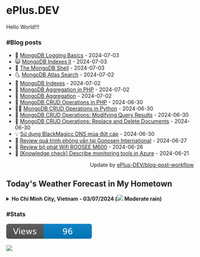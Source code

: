 # ePlus.DEV

Hello World!!!

### #Blog posts

- 🧰 [MongoDB Logging Basics](https://eplus.dev/mongodb-logging-basics) - 2024-07-03 
- 😺 [MongoDB Indexes II](https://eplus.dev/mongodb-indexes-ii) - 2024-07-03 
- 🗽 [The MongoDB Shell](https://eplus.dev/the-mongodb-shell) - 2024-07-03 
- 🌜 [MongoDB Atlas Search](https://eplus.dev/mongodb-atlas-search) - 2024-07-02 
- 📝 [MongoDB Indexes](https://eplus.dev/mongodb-indexes) - 2024-07-02 
- 🚀 [MongoDB Aggregation in PHP](https://eplus.dev/mongodb-aggregation-in-php) - 2024-07-02 
- 💼 [MongoDB Aggregation](https://eplus.dev/mongodb-aggregation) - 2024-07-02 
- 🦣 [MongoDB CRUD Operations in PHP](https://eplus.dev/mongodb-crud-operations-in-php) - 2024-06-30 
- 👨‍🏫 [MongoDB CRUD Operations in Python](https://eplus.dev/mongodb-crud-operations-in-python) - 2024-06-30 
- 🔭 [MongoDB CRUD Operations: Modifying Query Results](https://eplus.dev/mongodb-crud-operations-modifying-query-results) - 2024-06-30 
- 🤡 [MongoDB CRUD Operations: Replace and Delete Documents](https://eplus.dev/mongodb-crud-operations-replace-and-delete-documents) - 2024-06-30 
- 💡 [Sử dụng BlackMagicc DNS mùa đứt cáp](https://eplus.dev/su-dung-blackmagicc-dns-mua-dut-cap) - 2024-06-30 
- 🦣 [Review quá trình phỏng vấn tại Gonosen International](https://eplus.dev/review-qua-trinh-phong-van-tai-gonosen-international) - 2024-06-27 
- 💪 [Review bộ phát Wifi ROOSEE M600](https://eplus.dev/review-bo-phat-wifi-roosee-m600) - 2024-06-26 
- 🤡 [[Knowledge check] Describe monitoring tools in Azure](https://eplus.dev/knowledge-check-describe-monitoring-tools-in-azure) - 2024-06-21 


<div align="right">
    Update by <a target="_blank" href="https://github.com/ePlus-DEV/blog-post-workflow">ePlus-DEV/blog-post-workflow</a>
</div>


## Today's Weather Forecast in My Hometown



<details>
    <summary><b>Ho Chi Minh City, Vietnam - 03/07/2024 (<img src="https://cdn.weatherapi.com/weather/64x64/day/302.png" width="25" /> Moderate rain)</b>
    </summary>

    
<table>
    <tr>
        <th>Hour</th>
        <td>00:00</td><td>01:00</td><td>02:00</td><td>03:00</td><td>04:00</td><td>05:00</td><td>06:00</td><td>07:00</td><td>08:00</td><td>09:00</td><td>10:00</td><td>11:00</td><td>12:00</td><td>13:00</td><td>14:00</td><td>15:00</td><td>16:00</td><td>17:00</td><td>18:00</td><td>19:00</td><td>20:00</td><td>21:00</td><td>22:00</td><td>23:00</td>
    </tr>
    <tr>
        <th>Weather</th>
        <td><img src="https://cdn.weatherapi.com/weather/64x64/night/353.png"></img></td><td><img src="https://cdn.weatherapi.com/weather/64x64/night/176.png"></img></td><td><img src="https://cdn.weatherapi.com/weather/64x64/night/176.png"></img></td><td><img src="https://cdn.weatherapi.com/weather/64x64/night/176.png"></img></td><td><img src="https://cdn.weatherapi.com/weather/64x64/night/176.png"></img></td><td><img src="https://cdn.weatherapi.com/weather/64x64/night/119.png"></img></td><td><img src="https://cdn.weatherapi.com/weather/64x64/day/119.png"></img></td><td><img src="https://cdn.weatherapi.com/weather/64x64/day/119.png"></img></td><td><img src="https://cdn.weatherapi.com/weather/64x64/day/116.png"></img></td><td><img src="https://cdn.weatherapi.com/weather/64x64/day/116.png"></img></td><td><img src="https://cdn.weatherapi.com/weather/64x64/day/119.png"></img></td><td><img src="https://cdn.weatherapi.com/weather/64x64/day/176.png"></img></td><td><img src="https://cdn.weatherapi.com/weather/64x64/day/176.png"></img></td><td><img src="https://cdn.weatherapi.com/weather/64x64/day/176.png"></img></td><td><img src="https://cdn.weatherapi.com/weather/64x64/day/176.png"></img></td><td><img src="https://cdn.weatherapi.com/weather/64x64/day/263.png"></img></td><td><img src="https://cdn.weatherapi.com/weather/64x64/day/353.png"></img></td><td><img src="https://cdn.weatherapi.com/weather/64x64/day/353.png"></img></td><td><img src="https://cdn.weatherapi.com/weather/64x64/day/119.png"></img></td><td><img src="https://cdn.weatherapi.com/weather/64x64/night/176.png"></img></td><td><img src="https://cdn.weatherapi.com/weather/64x64/night/296.png"></img></td><td><img src="https://cdn.weatherapi.com/weather/64x64/night/263.png"></img></td><td><img src="https://cdn.weatherapi.com/weather/64x64/night/176.png"></img></td><td><img src="https://cdn.weatherapi.com/weather/64x64/night/293.png"></img></td>
    </tr>
    <tr>
        <th>Condition</th>
        <td width="200px">Light rain shower</td><td width="200px">Patchy rain nearby</td><td width="200px">Patchy rain nearby</td><td width="200px">Patchy rain nearby</td><td width="200px">Patchy rain nearby</td><td width="200px">Cloudy </td><td width="200px">Cloudy </td><td width="200px">Cloudy </td><td width="200px">Partly Cloudy </td><td width="200px">Partly Cloudy </td><td width="200px">Cloudy </td><td width="200px">Patchy rain nearby</td><td width="200px">Patchy rain nearby</td><td width="200px">Patchy rain nearby</td><td width="200px">Patchy rain nearby</td><td width="200px">Patchy light drizzle</td><td width="200px">Light rain shower</td><td width="200px">Light rain shower</td><td width="200px">Cloudy </td><td width="200px">Patchy rain nearby</td><td width="200px">Light rain</td><td width="200px">Patchy light drizzle</td><td width="200px">Patchy rain nearby</td><td width="200px">Patchy light rain</td>
    </tr>
    <tr>
        <th>Temperature</th>
        <td>24.8 °C</td><td>25.3 °C</td><td>25.4 °C</td><td>25.5 °C</td><td>25.1 °C</td><td>25 °C</td><td>24.9 °C</td><td>25.2 °C</td><td>26 °C</td><td>27.4 °C</td><td>29.4 °C</td><td>30.8 °C</td><td>31.6 °C</td><td>31.9 °C</td><td>32 °C</td><td>31.5 °C</td><td>30.1 °C</td><td>28.3 °C</td><td>27.6 °C</td><td>27.1 °C</td><td>26 °C</td><td>26.9 °C</td><td>26.8 °C</td><td>26.4 °C</td>
    </tr>
    <tr>
        <th>Wind</th>
        <td>7.6 kph</td><td>2.5 kph</td><td>3.6 kph</td><td>3.6 kph</td><td>5.8 kph</td><td>7.6 kph</td><td>8.3 kph</td><td>7.9 kph</td><td>9 kph</td><td>5.4 kph</td><td>2.9 kph</td><td>7.2 kph</td><td>6.8 kph</td><td>6.8 kph</td><td>7.2 kph</td><td>8.3 kph</td><td>7.6 kph</td><td>10.1 kph</td><td>11.5 kph</td><td>9.4 kph</td><td>6.1 kph</td><td>7.2 kph</td><td>3.6 kph</td><td>4.7 kph</td>
    </tr>
</table>


<div align="right">
    Updated at: 2024-07-03T13:42:02Z - by <a target="_blank"
        href="https://github.com/ePlus-DEV/weather-forecast">ePlus-DEV/weather-forecast</a>
</div>
</details>


### #Stats

[![Image of counter](https://github.com/ePlus-DEV/view-counter/blob/main/svg/685088620/badge.svg)](https://github.com/ePlus-DEV/view-counter/blob/main/readme/685088620/week.md)

![](https://komarev.com/ghpvc/?username=ePlus-DEV&style=for-the-badge)

